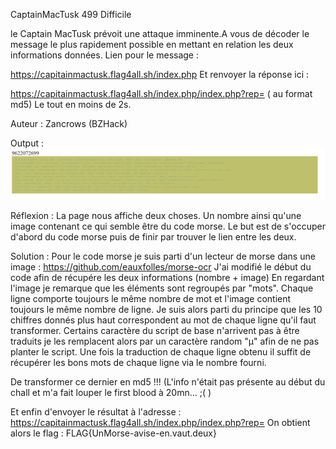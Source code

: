 CaptainMacTusk
499
Difficile

le Captain MacTusk prévoit une attaque imminente.A vous de décoder le message le plus rapidement possible en mettant en relation les deux informations données. Lien pour le message :

https://capitainmactusk.flag4all.sh/index.php
Et renvoyer la réponse ici :

https://capitainmactusk.flag4all.sh/index.php/index.php?rep= ( au format md5) Le tout en moins de 2s.

Auteur : Zancrows (BZHack)

Output :
![Alt text](image.png)

Réflexion :
La page nous affiche deux choses. Un nombre ainsi qu'une image contenant ce qui semble être du code morse.
Le but est de s'occuper d'abord du code morse puis de finir par trouver le lien entre les deux.

Solution :
Pour le code morse je suis parti d'un lecteur de morse dans une image : https://github.com/eauxfolles/morse-ocr
J'ai modifié le début du code afin de récupére les deux informations (nombre + image)
En regardant l'image je remarque que les éléments sont regroupés par "mots". Chaque ligne comporte toujours le même nombre de mot et l'image contient toujours le même nombre de ligne.
Je suis alors parti du principe que les 10 chiffres donnés plus haut correspondent au mot de chaque ligne qu'il faut transformer.
Certains caractère du script de base n'arrivent pas à être traduits je les remplacent alors par un caractère random "µ" afin de ne pas planter le script.
Une fois la traduction de chaque ligne obtenu il suffit de récupérer les bons mots de chaque ligne via le nombre fourni. 

De transformer ce dernier en md5 !!! (L'info n'était pas présente au début du chall et m'a fait louper le first blood à 20mn... ;( )

Et enfin d'envoyer le résultat à l'adresse : https://capitainmactusk.flag4all.sh/index.php/index.php?rep= On obtient alors le flag :
FLAG{UnMorse-avise-en.vaut.deux}

